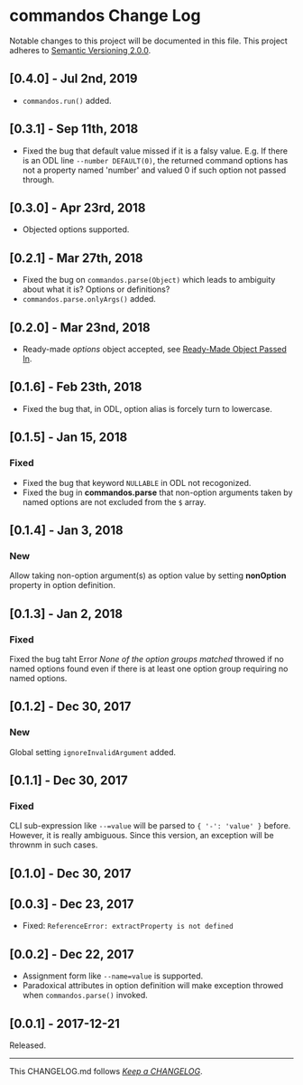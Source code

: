 #   commandos Change Log

Notable changes to this project will be documented in this file. This project adheres to [Semantic Versioning 2.0.0](http://semver.org/).

##  [0.4.0] - Jul 2nd, 2019

*   `commandos.run()` added.

##  [0.3.1] - Sep 11th, 2018

*   Fixed the bug that default value missed if it is a falsy value. E.g.
    If there is an ODL line `--number DEFAULT(0)`, the returned command options has not a property named 'number' and valued 0 if such option not passed through.

##  [0.3.0] - Apr 23rd, 2018

*   Objected options supported.

##  [0.2.1] - Mar 27th, 2018

*   Fixed the bug on `commandos.parse(Object)` which leads to ambiguity about what it is? Options or definitions?
*   `commandos.parse.onlyArgs()` added.

##  [0.2.0] - Mar 23nd, 2018

*   Ready-made *options* object accepted, see [Ready-Made Object Passed In](./README.md#ready-made-object-passed-in).

##	[0.1.6] - Feb 23th, 2018

*	Fixed the bug that, in ODL, option alias is forcely turn to lowercase.

##	[0.1.5] - Jan 15, 2018

###	Fixed

*	Fixed the bug that keyword `NULLABLE` in ODL not recogonized.
*	Fixed the bug in __commandos.parse__ that non-option arguments taken by named options are not excluded from the `$` array.

##	[0.1.4] - Jan 3, 2018

###	New

Allow taking non-option argument(s) as option value by setting __nonOption__ property in option definition.

##	[0.1.3] - Jan 2, 2018

###	Fixed

Fixed the bug taht Error *None of the option groups matched*  throwed if no named options found even if there is at least one option group requiring no named options.

##	[0.1.2] - Dec 30, 2017

###	New

Global setting `ignoreInvalidArgument` added.

##	[0.1.1] - Dec 30, 2017

###	Fixed

CLI sub-expression like `--=value` will be parsed to `{ '-': 'value' }` before. However, it is really ambiguous. Since this version, an exception will be thrownm in such cases.

##	[0.1.0] - Dec 30, 2017

##  [0.0.3] - Dec 23, 2017

*   Fixed: `ReferenceError: extractProperty is not defined`

##  [0.0.2] - Dec 22, 2017

*   Assignment form like `--name=value` is supported.
*   Paradoxical attributes in option definition will make exception throwed when `commandos.parse()` invoked.

##	[0.0.1] - 2017-12-21

Released.

---
This CHANGELOG.md follows [*Keep a CHANGELOG*](http://keepachangelog.com/).

